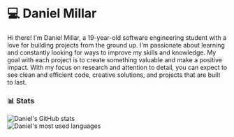 # 💻 Daniel Millar

Hi there! I'm Daniel Millar, a 19-year-old software engineering student with a love for building projects from the ground up. I'm passionate about learning and constantly looking for ways to improve my skills and knowledge. My goal with each project is to create something valuable and make a positive impact. With my focus on research and attention to detail, you can expect to see clean and efficient code, creative solutions, and projects that are built to last.

### 📊 Stats

![Daniel's GitHub stats](https://github-readme-stats.vercel.app/api?username=danielmillar&show_icons=true&theme=dracula)<br/>
![Daniel's most used languages](https://github-readme-stats.vercel.app/api/top-langs/?username=danielmillar&show_icons=true&theme=dracula)
